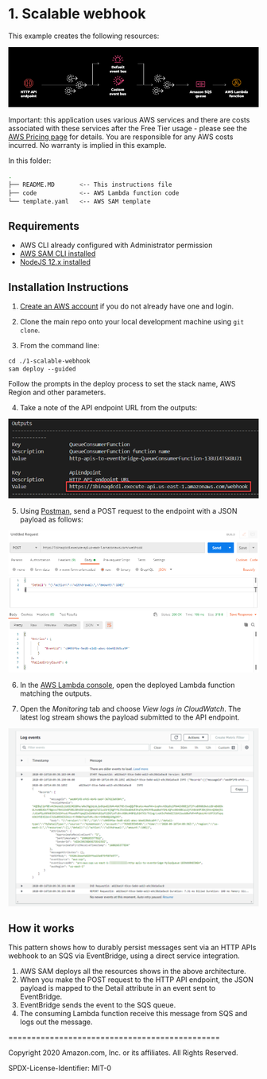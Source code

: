 # 1. Scalable webhook

This example creates the following resources:

![Scalable webhook](../images/1-architecture.png)

Important: this application uses various AWS services and there are costs associated with these services after the Free Tier usage - please see the [AWS Pricing page](https://aws.amazon.com/pricing/) for details. You are responsible for any AWS costs incurred. No warranty is implied in this example.

In this folder:

```bash
.
├── README.MD       <-- This instructions file
├── code            <-- AWS Lambda function code
└── template.yaml   <-- AWS SAM template
```

## Requirements

* AWS CLI already configured with Administrator permission
* [AWS SAM CLI installed](https://docs.aws.amazon.com/serverless-application-model/latest/developerguide/serverless-sam-cli-install.html)
* [NodeJS 12.x installed](https://nodejs.org/en/download/)

## Installation Instructions

1. [Create an AWS account](https://portal.aws.amazon.com/gp/aws/developer/registration/index.html) if you do not already have one and login.

2. Clone the main repo onto your local development machine using `git clone`.

3. From the command line:
```
cd ./1-scalable-webhook
sam deploy --guided
```
Follow the prompts in the deploy process to set the stack name, AWS Region and other parameters.

4. Take a note of the API endpoint URL from the outputs: 

![API endpoint](../images/2-outputs.png)

5. Using [Postman](https://www.postman.com/downloads/), send a POST request to the endpoint with a JSON payload as follows:

![Postman](../images/3-postman.png)

6. In the [AWS Lambda console](https://console.aws.amazon.com/lambda), open the deployed Lambda function matching the outputs.

7. Open the *Monitoring* tab and choose *View logs in CloudWatch*. The latest log stream shows the payload submitted to the API endpoint.

![Logs](../images/4-logs.png)

## How it works

This pattern shows how to durably persist messages sent via an HTTP APIs webhook to an SQS via EventBridge, using a direct service integration. 

1. AWS SAM deploys all the resources shows in the above architecture.
1. When you make the POST request to the HTTP API endpoint, the JSON payload is mapped to the Detail attribute in an event sent to EventBridge.
1. EventBridge sends the event to the SQS queue.
1. The consuming Lambda function receive this message from SQS and logs out the message.

==============================================

Copyright 2020 Amazon.com, Inc. or its affiliates. All Rights Reserved.

SPDX-License-Identifier: MIT-0